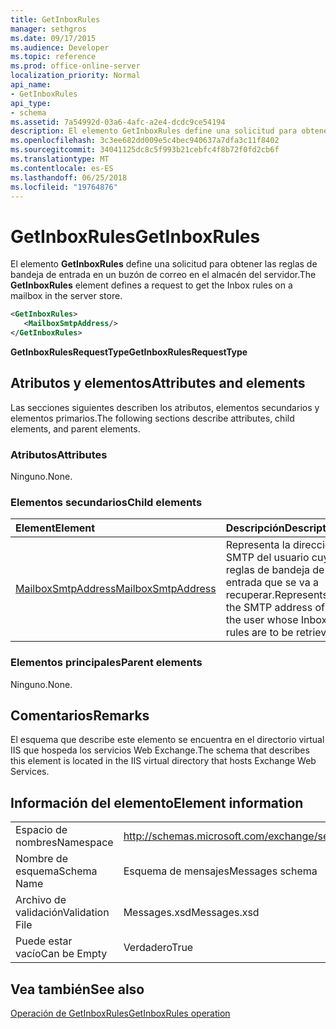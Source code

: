 ```yaml
---
title: GetInboxRules
manager: sethgros
ms.date: 09/17/2015
ms.audience: Developer
ms.topic: reference
ms.prod: office-online-server
localization_priority: Normal
api_name:
- GetInboxRules
api_type:
- schema
ms.assetid: 7a54992d-03a6-4afc-a2e4-dcdc9ce54194
description: El elemento GetInboxRules define una solicitud para obtener las reglas de bandeja de entrada en un buzón de correo en el almacén del servidor.
ms.openlocfilehash: 3c3ee682dd009e5c4bec940637a7dfa3c11f8402
ms.sourcegitcommit: 34041125dc8c5f993b21cebfc4f8b72f0fd2cb6f
ms.translationtype: MT
ms.contentlocale: es-ES
ms.lasthandoff: 06/25/2018
ms.locfileid: "19764876"
---
```

# <a name="getinboxrules"></a><span data-ttu-id="a69fe-103">GetInboxRules</span><span class="sxs-lookup"><span data-stu-id="a69fe-103">GetInboxRules</span></span>

<span data-ttu-id="a69fe-104">El elemento **GetInboxRules** define una solicitud para obtener las reglas de bandeja de entrada en un buzón de correo en el almacén del servidor.</span><span class="sxs-lookup"><span data-stu-id="a69fe-104">The **GetInboxRules** element defines a request to get the Inbox rules on a mailbox in the server store.</span></span> 
  
```XML
<GetInboxRules>
   <MailboxSmtpAddress/>
</GetInboxRules>
```

 <span data-ttu-id="a69fe-105">**GetInboxRulesRequestType**</span><span class="sxs-lookup"><span data-stu-id="a69fe-105">**GetInboxRulesRequestType**</span></span>
## <a name="attributes-and-elements"></a><span data-ttu-id="a69fe-106">Atributos y elementos</span><span class="sxs-lookup"><span data-stu-id="a69fe-106">Attributes and elements</span></span>

<span data-ttu-id="a69fe-107">Las secciones siguientes describen los atributos, elementos secundarios y elementos primarios.</span><span class="sxs-lookup"><span data-stu-id="a69fe-107">The following sections describe attributes, child elements, and parent elements.</span></span>
  
### <a name="attributes"></a><span data-ttu-id="a69fe-108">Atributos</span><span class="sxs-lookup"><span data-stu-id="a69fe-108">Attributes</span></span>

<span data-ttu-id="a69fe-109">Ninguno.</span><span class="sxs-lookup"><span data-stu-id="a69fe-109">None.</span></span>
  
### <a name="child-elements"></a><span data-ttu-id="a69fe-110">Elementos secundarios</span><span class="sxs-lookup"><span data-stu-id="a69fe-110">Child elements</span></span>

|<span data-ttu-id="a69fe-111">**Element**</span><span class="sxs-lookup"><span data-stu-id="a69fe-111">**Element**</span></span>|<span data-ttu-id="a69fe-112">**Descripción**</span><span class="sxs-lookup"><span data-stu-id="a69fe-112">**Description**</span></span>|
|:-----|:-----|
|[<span data-ttu-id="a69fe-113">MailboxSmtpAddress</span><span class="sxs-lookup"><span data-stu-id="a69fe-113">MailboxSmtpAddress</span></span>](mailboxsmtpaddress.md) <br/> |<span data-ttu-id="a69fe-114">Representa la dirección SMTP del usuario cuyas reglas de bandeja de entrada que se va a recuperar.</span><span class="sxs-lookup"><span data-stu-id="a69fe-114">Represents the SMTP address of the user whose Inbox rules are to be retrieved.</span></span>  <br/> |
   
### <a name="parent-elements"></a><span data-ttu-id="a69fe-115">Elementos principales</span><span class="sxs-lookup"><span data-stu-id="a69fe-115">Parent elements</span></span>

<span data-ttu-id="a69fe-116">Ninguno.</span><span class="sxs-lookup"><span data-stu-id="a69fe-116">None.</span></span>
  
## <a name="remarks"></a><span data-ttu-id="a69fe-117">Comentarios</span><span class="sxs-lookup"><span data-stu-id="a69fe-117">Remarks</span></span>

<span data-ttu-id="a69fe-118">El esquema que describe este elemento se encuentra en el directorio virtual IIS que hospeda los servicios Web Exchange.</span><span class="sxs-lookup"><span data-stu-id="a69fe-118">The schema that describes this element is located in the IIS virtual directory that hosts Exchange Web Services.</span></span>
  
## <a name="element-information"></a><span data-ttu-id="a69fe-119">Información del elemento</span><span class="sxs-lookup"><span data-stu-id="a69fe-119">Element information</span></span>

|||
|:-----|:-----|
|<span data-ttu-id="a69fe-120">Espacio de nombres</span><span class="sxs-lookup"><span data-stu-id="a69fe-120">Namespace</span></span>  <br/> |http://schemas.microsoft.com/exchange/services/2006/messages  <br/> |
|<span data-ttu-id="a69fe-121">Nombre de esquema</span><span class="sxs-lookup"><span data-stu-id="a69fe-121">Schema Name</span></span>  <br/> |<span data-ttu-id="a69fe-122">Esquema de mensajes</span><span class="sxs-lookup"><span data-stu-id="a69fe-122">Messages schema</span></span>  <br/> |
|<span data-ttu-id="a69fe-123">Archivo de validación</span><span class="sxs-lookup"><span data-stu-id="a69fe-123">Validation File</span></span>  <br/> |<span data-ttu-id="a69fe-124">Messages.xsd</span><span class="sxs-lookup"><span data-stu-id="a69fe-124">Messages.xsd</span></span>  <br/> |
|<span data-ttu-id="a69fe-125">Puede estar vacío</span><span class="sxs-lookup"><span data-stu-id="a69fe-125">Can be Empty</span></span>  <br/> |<span data-ttu-id="a69fe-126">Verdadero</span><span class="sxs-lookup"><span data-stu-id="a69fe-126">True</span></span>  <br/> |
   
## <a name="see-also"></a><span data-ttu-id="a69fe-127">Vea también</span><span class="sxs-lookup"><span data-stu-id="a69fe-127">See also</span></span>



[<span data-ttu-id="a69fe-128">Operación de GetInboxRules</span><span class="sxs-lookup"><span data-stu-id="a69fe-128">GetInboxRules operation</span></span>](getinboxrules-operation.md)

